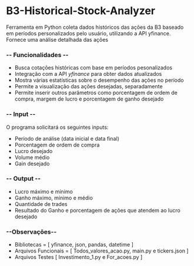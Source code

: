 # B3-Historical-Stock-Analyzer
Ferramenta em Python coleta dados históricos das ações da B3 baseado em períodos personalizados pelo usuário, utilizando a API yfinance. Fornece uma análise detalhada das ações  
  

### -- Funcionalidades --
- Busca cotações históricas com base em períodos pesonalizados 
- Integração com a API _yfinance_ para obter dados atualizados
- Mostra várias estatísticas sobre o desempenho das ações no período
- Permite a visualização das ações desejadas, separadamente 
- Permite inserir outros parâmetros como porcentagem de ordem de compra, margem de lucro e porcentagem de ganho desejado

### -- Input -- 
O programa solicitará os seguintes inputs:

- Período de análise (data inicial e data final)
- Porcentagem de ordem de compra
- Lucro desejado
- Volume médio
- Gain desejado

### -- Output --
- Lucro máximo e mínimo 
- Ganho máximo, mínimo e médio
- Quantidade de trades
- Resultado do Ganho e porcentagem de ações que atendem ao lucro desejado 

### --Observações-- 
- Bibliotecas = [ yfinance, json, pandas, datetime ] 
- Arquivos Funcionais = [ Todos_valores_acao.py, main.py e tickers.json ]
- Arquivos Testes [ Investimento_1.py e For_acoes.py ] 